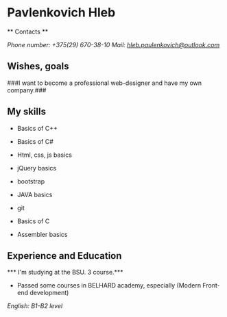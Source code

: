 # Pavlenkovich Hleb #

** Contacts **

*Phone number: +375(29) 670-38-10*
*Mail: hleb.paulenkovich@outlook.com*

## Wishes, goals ##

###I want to become a professional web-designer and have my own company.###

## My skills ##

* Basics of C++

* Basics of C# 

* Html, css, js basics

* jQuery basics

* bootstrap 

* JAVA basics

* git

* Basics of C

* Assembler basics


## Experience and Education ##

*** I'm studying at the BSU. 3 course.***

* Passed some courses in BELHARD academy, especially (Modern Front-end development)

*English: B1-B2 level*
